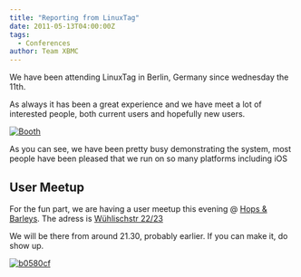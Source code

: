 ```yaml
---
title: "Reporting from LinuxTag"
date: 2011-05-13T04:00:00Z
tags:
  - Conferences
author: Team XBMC
---
```


We have been attending LinuxTag in Berlin, Germany since wednesday the 11th.

As always it has been a great experience and we have meet a lot of interested people, both current users and hopefully new users.

[![](/images/blog/db7b479-e1305360425611.webp "Booth")](https://kodi.wiki/blittan/2011/05/14/reporting-from-linuxtag/db7b479/)

As you can see, we have been pretty busy demonstrating the system, most people have been pleased that we run on so many platforms including iOS

## User Meetup

For the fun part, we are having a user meetup this evening @ [Hops & Barleys](http://www.hopsandbarley.eu). The adress is [Wühlischstr 22/23](https://web2.cylex.de/stadtplan/Berlin-1/Berlin-strasse-w%C3%BChlischstr.html)

We will be there from around 21.30, probably earlier. If you can make it, do show up.

[![](/images/blog/b0580cf.webp "b0580cf")](https://kodi.wiki/blittan/2011/05/14/reporting-from-linuxtag/b0580cf/)
